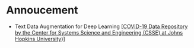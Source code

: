 # Annoucement
- Text Data Augmentation for Deep Learning [[COVID-19 Data Repository by the Center for Systems Science and Engineering (CSSE) at Johns Hopkins University](https://github.com/CSSEGISandData/COVID-19))]
